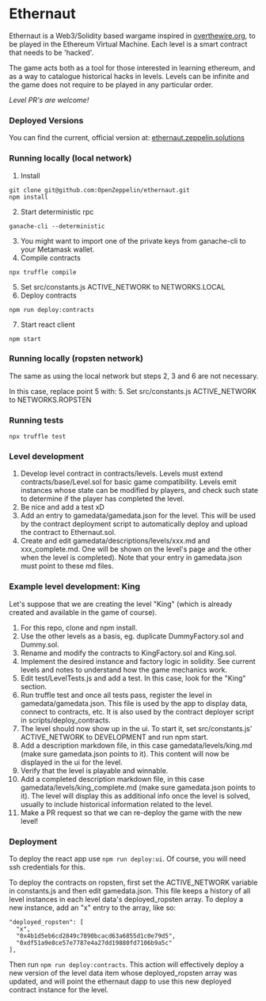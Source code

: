 # Ethernaut

<p>Ethernaut is a Web3/Solidity based wargame inspired in <a href="https://overthewire.org" target="_blank" rel="noopener noreferred">overthewire.org</a>, to be played in the Ethereum Virtual Machine. Each level is a smart contract that needs to be 'hacked'.</p>

The game acts both as a tool for those interested in learning ethereum, and as a way to catalogue historical hacks in levels. Levels can be infinite and the game does not require to be played in any particular order.

*Level PR's are welcome!*

### Deployed Versions

You can find the current, official version at:
[ethernaut.zeppelin.solutions](https://ethernaut.zeppelin.solutions)

### Running locally (local network)

1. Install
```
git clone git@github.com:OpenZeppelin/ethernaut.git
npm install
```
2. Start deterministic rpc
```
ganache-cli --deterministic
```
3. You might want to import one of the private keys from ganache-cli to your Metamask wallet.
4. Compile contracts
```
npx truffle compile
```
5. Set src/constants.js ACTIVE_NETWORK to NETWORKS.LOCAL
6. Deploy contracts
```
npm run deploy:contracts
```
7. Start react client
```
npm start
```

### Running locally (ropsten network)

The same as using the local network but steps 2, 3 and 6 are not necessary.

In this case, replace point 5 with:
5. Set src/constants.js ACTIVE_NETWORK to NETWORKS.ROPSTEN

### Running tests

```
npx truffle test
```

### Level development

1. Develop level contract in contracts/levels. Levels must extend contracts/base/Level.sol for basic game compatibility. Levels emit instances whose state can be modified by players, and check such state to determine if the player has completed the level.
2. Be nice and add a test xD
3. Add an entry to gamedata/gamedata.json for the level. This will be used by the contract deployment script to automatically deploy and upload the contract to Ethernaut.sol.
4. Create and edit gamedata/descriptions/levels/xxx.md and xxx_complete.md. One will be shown on the level's page and the other when the level is completed). Note that your entry in gamedata.json must point to these md files.

### Example level development: King

Let's suppose that we are creating the level "King" (which is already created and available in the game of course).

1. For this repo, clone and npm install.
2. Use the other levels as a basis, eg. duplicate DummyFactory.sol and Dummy.sol.
3. Rename and modify the contracts to KingFactory.sol and King.sol.
4. Implement the desired instance and factory logic in solidity. See current levels and notes to understand how the game mechanics work.
5. Edit test/LevelTests.js and add a test. In this case, look for the "King" section.
6. Run truffle test and once all tests pass, register the level in gamedata/gamedata.json. This file is used by the app to display data, connect to contracts, etc. It is also used by the contract deployer script in scripts/deploy_contracts.
7. The level should now show up in the ui. To start it, set src/constants.js' ACTIVE_NETWORK to DEVELOPMENT and run npm start.
8. Add a description markdown file, in this case gamedata/levels/king.md (make sure gamedata.json points to it). This content will now be displayed in the ui for the level.
9. Verify that the level is playable and winnable.
10. Add a completed description markdown file, in this case gamedata/levels/king_complete.md (make sure gamedata.json points to it). The level will display this as additional info once the level is solved, usually to include historical information related to the level.
11. Make a PR request so that we can re-deploy the game with the new level!

### Deployment

To deploy the react app use `npm run deploy:ui`. Of course, you will need ssh credentials for this.

To deploy the contracts on ropsten, first set the ACTIVE_NETWORK variable in constants.js and then edit gamedata.json. This file keeps a history of all level instances in each level data's deployed_ropsten array. To deploy a new instance, add an "x" entry to the array, like so:

```
"deployed_ropsten": [
  "x",
  "0x4b1d5eb6cd2849c7890bcacd63a6855d1c0e79d5",
  "0xdf51a9e8ce57e7787e4a27dd19880fd7106b9a5c"
],
```

Then run `npm run deploy:contracts`. This action will effectively deploy a new version of the level data item whose deployed_ropsten array was updated, and will point the ethernaut dapp to use this new deployed contract instance for the level.
